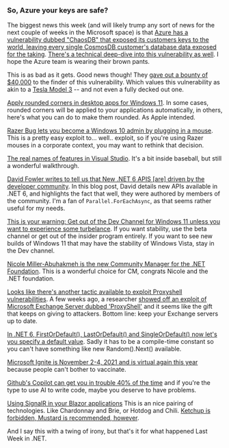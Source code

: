 ### So, Azure your keys are safe?

The biggest news this week (and will likely trump any sort of news for the next couple of weeks in the Microsoft space) is that [Azure has a vulnerability dubbed "ChaosDB" that exposed its customers keys to the world, leaving every single CosmosDB customer's database data exposed for the taking](https://www.techtimes.com/articles/264677/20210827/microsoft-azure-cosmos-db-database-vulnerability-allegedly-exposes-3-300.htm).  [There's a technical deep-dive into this vulnerability as well](https://www.wiz.io/blog/chaosdb-how-we-hacked-thousands-of-azure-customers-databases). I hope the Azure team is wearing their brown pants.

This is as bad as it gets.  Good news though! They [gave out a bounty of $40,000](https://threatpost.com/azure-cosmos-db-bug-cloud/168986/) to the finder of this vulnerability.  Which values this vulnerability as akin to a [Tesla Model 3](https://www.tesla.com/model3) -- and not even a fully decked out one.

[Apply rounded corners in desktop apps for Windows 11](https://docs.microsoft.com/en-us/windows/apps/desktop/modernize/apply-rounded-corners).  In some cases, rounded corners will be applied to your applications automatically, in others, here's what you can do to make them rounded.  As Apple intended.

[Razer Bug lets you become a Windows 10 admin by plugging in a mouse](https://www.bleepingcomputer.com/news/security/razer-bug-lets-you-become-a-windows-10-admin-by-plugging-in-a-mouse/).   This is a pretty easy exploit to... well.. exploit, so if you're using Razer mouses in a corporate context, you may want to rethink that decision.

[The real names of features in Visual Studio](https://www.youtube.com/watch?v=HNKUw17HhJA). It's a bit inside baseball, but still a wonderful walkthrough.

[David Fowler writes to tell us that New .NET 6 APIS [are] driven by the developer community](https://devblogs.microsoft.com/dotnet/new-dotnet-6-apis-driven-by-the-developer-community/). In this blog post, David details new APIs available in .NET 6, and highlights the fact that well, they were authored by members of the community.  I'm a fan of `Parallel.ForEachAsync`, as that seems rather useful for my needs.

[This is your warning: Get out of the Dev Channel for Windows 11 unless you want to experience some turbelance](https://www.windowscentral.com/microsoft-gives-insiders-warning-about-upcoming-windows-11-builds?utm_source=wc_tw&utm_medium=tw_card&utm_content=87197&utm_campaign=social). If you want stability, use the beta channel or get out of the insider program entirely. If you want to see new builds of Windows 11 that may have the stability of Windows Vista, stay in the Dev channel.


[Nicole Miller-Abuhakmeh is the new Community Manager for the .NET Foundation](https://twitter.com/NicoleAbuhakmeh/status/1430140861103452166?s=20). This is a wonderful choice for CM, congrats Nicole and the .NET foundation.

[Looks like there's another tactic available to exploit Proxyshell vulnerabilities](https://twitter.com/_JohnHammond/status/1429798045571371008). A few weeks ago, a researcher [showed off an exploit of Microsoft Exchange Server dubbed 'ProxyShell'](https://threatpost.com/microsoft-barrage-proxyshell-attacks/168943/) and it seems like the gift that keeps on giving to attackers.  Bottom line: keep your Exchange servers up to date.

[In .NET 6, FirstOrDefault(), LastOrDefault() and SingleOrDefault() now let's you specify a default value](https://twitter.com/mstum/status/1430517807503101957). Sadly it has to be a compile-time constant so you can't have something like new Random().Next() available.

[Microsoft Ignite is November 2-4, 2021 and is virtual again this year](https://myignite.microsoft.com/home) because people can't bother to vaccinate.  

[Github's Copilot can get you in trouble 40% of the time](https://www.theregister.com/2021/08/25/github_copilot_study/) and if you're the type to use AI to write code, maybe you deserve to have problems.

[Using SignalR in your Blazor applications](https://www.youtube.com/watch?v=caE5VZD5XNk) This is an nice pairing of technologies. Like Chardonnay and Brie, or Hotdog and Chili.  [Ketchup is forbidden, Mustard is recommended, however](https://www.sugardishme.com/carolina-style-hot-dogs/).

And I say this with a twing of irony, but that's it for what happened Last Week in .NET. 
